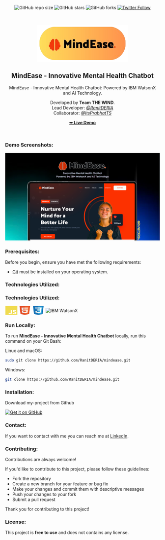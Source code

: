 <div align="center">
  
  ![GitHub repo size](https://img.shields.io/badge/repo_size-20_MB-indigo)
  ![GitHub stars](https://img.shields.io/github/stars/ranitderia/mindease?style=social)
  ![GitHub forks](https://img.shields.io/github/forks/ranitderia/mindease?style=social)
  [![Twitter Follow](https://img.shields.io/twitter/follow/DeriaRanit?style=social)](https://twitter.com/intent/follow?screen_name=DeriaRAnit)

  <br />
  <br />
  
  <img src="./readme-images/brand.png" />

  <h2 align="center">MindEase - Innovative Mental Health Chatbot</h2>

  MindEase - Innovative Mental Health Chatbot: Powered by IBM WatsonX and AI Technology.<br />
  
  Developed by <strong>Team THE WIND</strong>.<br />
  Lead Developer: <a href="https://github.com/RanitDERIA"><i>@RanitDERIA</i></a><br />
  Collaborator: <a href="https://github.com/ItsPrabhaTS"><i>@ItsPrabhatTS</i></a>

  <a href="https://mindace.netlify.app/"><strong>➥ Live Demo</strong></a>

</div>

<br />

### Demo Screenshots:

![MindEase Desktop Demo](./readme-images/Fully.png "Desktop Demo")

### Prerequisites:

Before you begin, ensure you have met the following requirements:

* [Git](https://git-scm.com/downloads "Download Git") must be installed on your operating system.

### Technologies Utilized:

### Technologies Utilized:

<div style="display: inline_block">
  <img align="center" alt="JavaScript" height="30" width="40" src="https://raw.githubusercontent.com/devicons/devicon/master/icons/javascript/javascript-plain.svg">
  <img align="center" alt="HTML5" height="30" width="40" src="https://raw.githubusercontent.com/devicons/devicon/master/icons/html5/html5-original.svg">
  <img align="center" alt="CSS3" height="30" width="40" src="https://raw.githubusercontent.com/devicons/devicon/master/icons/css3/css3-original.svg">
  <img align="center" alt="IBM WatsonX" height="30"  src="https://upload.wikimedia.org/wikipedia/commons/thumb/1/1a/IBM_watsonx_logo.svg/425px-IBM_watsonx_logo.svg.png?20230912210949">
</div>


### Run Locally:

To run **MindEase - Innovative Mental Health Chatbot** locally, run this command on your Git Bash:

Linux and macOS:

```bash
sudo git clone https://github.com/RanitDERIA/mindease.git
```

Windows:

```bash
git clone https://github.com/RanitDERIA/mindease.git
```
### Installation:

Download my-project from Github

[<img src="https://github.com/machiav3lli/oandbackupx/blob/034b226cea5c1b30eb4f6a6f313e4dadcbb0ece4/badge_github.png" alt="Get it on GitHub" height="80">](https://github.com/RanitDERIA/spotify-clone)

### Contact:

If you want to contact with me you can reach me at [LinkedIn](https://www.linkedin.com/in/ranit-deria-916864257/).

### Contributing:

Contributions are always welcome!

If you'd like to contribute to this project, please follow these guidelines:

- Fork the repository
- Create a new branch for your feature or bug fix
- Make your changes and commit them with descriptive messages
- Push your changes to your fork
- Submit a pull request

Thank you for contributing to this project!

### License:

This project is **free to use** and does not contains any license.
